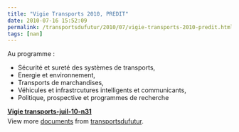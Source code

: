 ```yaml
---
title: "Vigie Transports 2010, PREDIT"
date: 2010-07-16 15:52:09
permalink: /transportsdufutur/2010/07/vigie-transports-2010-predit.html
tags: [nan]
---
```


<p>Au programme :</p> <ul> <li>Sécurité et sureté des systèmes de transports, </li> <li>Energie et environnement, </li> <li>Transports de marchandises, </li> <li>Véhicules et infrastrcutures intelligents et communicants, </li> <li>Politique, prospective et programmes de recherche</li> </ul> <div style="width:477px" id="__ss_4771386"><strong style="margin:12px 0 4px"><a href="http://www.slideshare.net/transportsdufutur/vigie-transportsjuil10n31" title="Vigie transports-juil-10-n31">Vigie transports-juil-10-n31</a></strong><div style="padding:5px 0 12px">View more <a href="http://www.slideshare.net/">documents</a> from <a href="http://www.slideshare.net/transportsdufutur">transportsdufutur</a>.</div></div>
